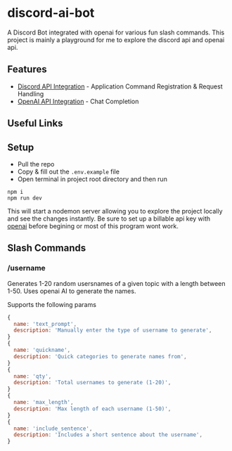 # discord-ai-bot

A Discord Bot integrated with openai for various fun slash commands. This project is mainly a playground for me to explore the discord api and openai api.

## Features

- [Discord API Integration][discord-api-docs] - Application Command Registration & Request Handling
- [OpenAI API Integration][openai-api-docs] - Chat Completion

## Useful Links



## Setup
- Pull the repo
- Copy & fill out the `.env.example` file
- Open terminal in project root directory and then run

```shell
npm i
npm run dev
```

This will start a nodemon server allowing you to explore the project locally and see the changes instantly.
Be sure to set up a billable api key with [openai][openai-api-keys] before begining or most of this program wont work.

## Slash Commands

### /username

Generates 1-20 random usersnames of a given topic with a length between 1-50. Uses openai AI to generate the names.

Supports the following params

```js
{
  name: 'text_prompt',
  description: 'Manually enter the type of username to generate',
}
{
  name: 'quickname',
  description: 'Quick categories to generate names from',
}
{
  name: 'qty',
  description: 'Total usernames to generate (1-20)',
}
{
  name: 'max_length',
  description: 'Max length of each username (1-50)',
}
{
  name: 'include_sentence',
  description: 'Includes a short sentence about the username',
}
```

[discord-api-docs]: https://discord.com/developers/docs/interactions/application-commands
[openai-api-docs]: https://platform.openai.com/docs/guides/chat
[openai-api-keys]: https://platform.openai.com/account/api-keys
